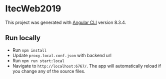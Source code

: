 # ItecWeb2019

This project was generated with [Angular CLI](https://github.com/angular/angular-cli) version 8.3.4.

## Run locally

* Run `npm install`
* Update `proxy.local.conf.json` with backend url
* Run `npm run start:local`
* Navigate to `http://localhost:6767/`. The app will automatically reload if you change any of the source files.
